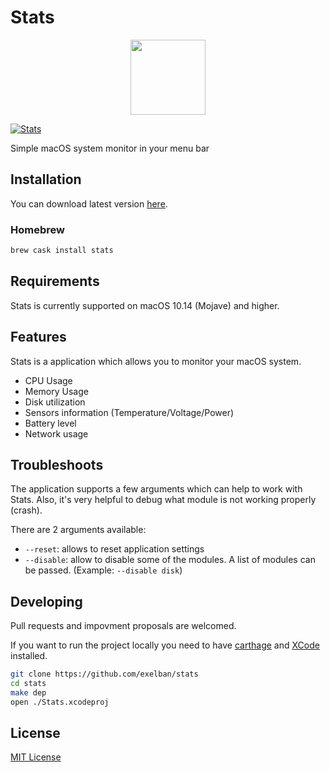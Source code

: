 # Stats

<a href="https://github.com/exelban/stats/releases"><p align="center"><img src="https://serhiy.s3.eu-central-1.amazonaws.com/Github_repo/stats/logo.png?raw=true" width="120"></p></a>

[![Stats](https://serhiy.s3.eu-central-1.amazonaws.com/Github_repo/stats/cover%3Fv1.6.0.png)](https://github.com/exelban/stats/releases)

Simple macOS system monitor in your menu bar

## Installation
You can download latest version [here](https://github.com/exelban/stats/releases).

### Homebrew

```bash
brew cask install stats
```

## Requirements

Stats is currently supported on macOS 10.14 (Mojave) and higher.

## Features
Stats is a application which allows you to monitor your macOS system.  

 - CPU Usage
 - Memory Usage
 - Disk utilization
 - Sensors information (Temperature/Voltage/Power)
 - Battery level
 - Network usage

## Troubleshoots
The application supports a few arguments which can help to work with Stats. Also, it's very helpful to debug what module is not working properly (crash).

There are 2 arguments available:

- `--reset`: allows to reset application settings
- `--disable`: allow to disable some of the modules. A list of modules can be passed. (Example: `--disable disk`)

## Developing

Pull requests and impovment proposals are welcomed.

If you want to run the project locally you need to have [carthage](https://github.com/Carthage/Carthage#installing-carthage) and [XCode](https://apps.apple.com/app/xcode/id497799835) installed.

```bash
git clone https://github.com/exelban/stats
cd stats
make dep
open ./Stats.xcodeproj
```

## License
[MIT License](https://github.com/exelban/stats/blob/master/LICENSE)
